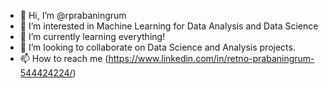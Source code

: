 - 👋 Hi, I’m @rprabaningrum
- 👀 I’m interested in Machine Learning for Data Analysis and Data Science
- 🌱 I’m currently learning everything!
- 💞️ I’m looking to collaborate on Data Science and Analysis projects.
- 📫 How to reach me (https://www.linkedin.com/in/retno-prabaningrum-544424224/)

<!---
iyum/iyum is a ✨ special ✨ repository because its `README.md` (this file) appears on your GitHub profile.
You can click the Preview link to take a look at your changes.
--->
